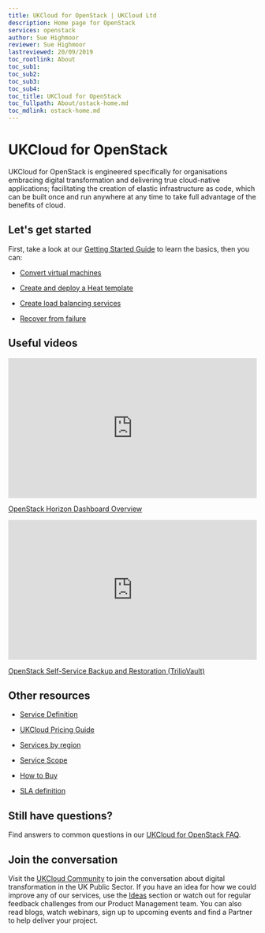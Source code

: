 ```yaml
---
title: UKCloud for OpenStack | UKCloud Ltd
description: Home page for OpenStack
services: openstack
author: Sue Highmoor
reviewer: Sue Highmoor
lastreviewed: 20/09/2019
toc_rootlink: About
toc_sub1: 
toc_sub2:
toc_sub3:
toc_sub4:
toc_title: UKCloud for OpenStack
toc_fullpath: About/ostack-home.md
toc_mdlink: ostack-home.md
---
```


# UKCloud for OpenStack

UKCloud for OpenStack is engineered specifically for organisations embracing digital transformation and delivering true cloud-native applications; facilitating the creation of elastic infrastructure as code, which can be built once and run anywhere at any time to take full advantage of the benefits of cloud.

## Let's get started

First, take a look at our [Getting Started Guide](ostack-gs.md) to learn the basics, then you can:

<div class="row">
  <div class="col-md-3"><ul><li><p><a href="ostack-how-convert-vms.md">Convert virtual machines</a></p></li></ul></div>
  <div class="col-md-3"><ul><li><p><a href="ostack-how-create-heat-template.md">Create and deploy a Heat template</a></p></li></ul></div>
  <div class="col-md-3"><ul><li><p><a href="ostack-how-create-load-balancer.md">Create load balancing services</a></p></li></ul></div>
  <div class="col-md-3"><ul><li><p><a href="ostack-how-recover-instance.md">Recover from failure</a></p></li></ul></div>
</div>

## Useful videos

<div class="row">
  <div class="col-md-6">
    <div style="padding:56.25% 0 0 0;position:relative;">
      <iframe src="https://www.youtube.com/embed/XcQYz--CNiM" style="position:absolute;top:0;left:0;width:100%;height:100%;" frameborder="0" allow="accelerometer; autoplay; encrypted-media; gyroscope; picture-in-picture" allowfullscreen></iframe>
    </div>
    <p><a href="https://www.youtube.com/watch?v=XcQYz--CNiM">OpenStack Horizon Dashboard Overview</a></p>
  </div>
  <div class="col-md-6">
    <div style="padding:56.25% 0 0 0;position:relative;">
      <iframe src="https://www.youtube.com/embed/c471rZ2euHQ" style="position:absolute;top:0;left:0;width:100%;height:100%;" frameborder="0" allow="accelerometer; autoplay; encrypted-media; gyroscope; picture-in-picture" allowfullscreen></iframe>
    </div>  
    <p><a href="https://www.youtube.com/embed/c471rZ2euHQ">OpenStack Self-Service Backup and Restoration (TrilioVault)</a></p>
  </div>
</div>

## Other resources

<div class="row">
  <div class="col-md-4"><ul><li><p><a href="ostack-sd.md">Service Definition</a></p></li></ul></div>
  <div class="col-md-4"><ul><li><p><a href="https://ukcloud.com/wp-content/uploads/2019/06/ukcloud-pricing-guide-11.0.pdf">UKCloud Pricing Guide</a></p></li></ul></div>
  <div class="col-md-4"><ul><li><p><a href="../other/other-ref-services-by-region.md">Services by region</a></p></li></ul></div>
</div>

<div class="row">
  <div class="col-md-4"><ul><li><p><a href="ostack-sco.md">Service Scope</a></p></li></ul></div>
  <div class="col-md-4"><ul><li><p><a href="https://ukcloud.com/how-to-buy/">How to Buy</a></p></li></ul></div>
  <div class="col-md-4"><ul><li><p><a href="../other/other-ref-sla-definition.md">SLA definition</a></p></li></ul></div>
</div>

## Still have questions?

Find answers to common questions in our [UKCloud for OpenStack FAQ](ostack-faq.md).

## Join the conversation

Visit the <a href="https://community.ukcloud.com">UKCloud Community</a> to join the conversation about digital transformation in the UK Public Sector. If you have an idea for how we could improve any of our services, use the <a href="https://community.ukcloud.com/ideas">Ideas</a> section or watch out for regular feedback challenges from our Product Management team. You can also read blogs, watch webinars, sign up to upcoming events and find a Partner to help deliver your project.
